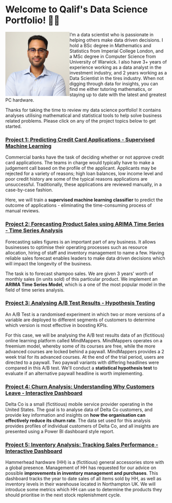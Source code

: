 # Welcome to Qalif's Data Science Portfolio! 👋🏽
<img align="left" src="https://github.com/Qalif-R/Qalif_Data_Science_Portfolio/blob/main/disp.JPG?raw=true" width="200" height="200">
I’m a data scientist who is passionate in helping others make data driven decisions. I hold a BSc degree in Mathematics and Statistics from Imperial College London, and  a MSc degree in Computer Science from University of Warwick. I also have 3+ years of experience working as a data analyst in the investment industry, and 2 years working as a Data Scientist in the tires industry. When not digging through data for insights, you can find me either tutoring mathematics, or staying up to date with the latest and greatest PC hardware.
<br/>

Thanks for taking the time to review my data science portfolio! It contains analyses utilising mathematical and statistical tools to help solve business related problems. Please click on any of the project topics below to get started.

### [Project 1: Predicting Credit Card Applications - Supervised Machine Learning](https://github.com/Qalif-R/Predicting_Credit_Card_Applications)
Commercial banks have the task of deciding whether or not approve credit card applications. The teams in charge would typically have to make a judgement call based on the profile of the applicant. Applicants may be rejected for a variety of reasons; high loan balances, low income level and poor credit history are some of the typical reasons applications are unsuccessful. Traditionally, these applications are reviewed manually, in a case-by-case fashion. 

Here, we will train a **supervised machine learning classifier** to predict the outcome of applications - eliminating the time-consuming process of manual reviews.

### [Project 2: Forecasting Product Sales using ARIMA Time Series - Time Series Analysis](https://github.com/Qalif-R/ARIMA_Time_Series_Analysis)
Forecasting sales figures is an important part of any business. It allows businesses to optimise their operating processes such as resource allocation, hiring of staff and inventory management to name a few. Having reliable sales forecast enables leaders to make data driven decisions which will impact the longevity of the business.

The task is to forecast shampoo sales. We are given 3 years' worth of monthly sales (in units sold) of this particular product. We implement an **ARIMA Time Series Model**, which is a one of the most popular model in the field of time series analysis.

### [Project 3: Analysing A/B Test Results - Hypothesis Testing](https://github.com/Qalif-R/AB_Test_Analysis)

An A/B Test is a randomised experiment in which two or more versions of a variable are deployed to different segments of customers to determine which version is most effective in boosting KPIs. 

For this case, we will be analysing the A/B test results data of an (fictitious) online learning platform called MindMappers. MindMappers operates on a freemium model, whereby some of its courses are free, while the more advanced courses are locked behind a paywall. MindMappers provides a 2 week trial for its advanced courses. At the end of the trial period, users are directed to a paywall. Two paywall variants with differing headlines were compared in this A/B test. We'll conduct a **statistical hypothesis test** to evaluate if an alternative paywall headline is worth implementing.

### [Project 4: Churn Analysis: Understanding Why Customers Leave - Interactive Dashboard](https://github.com/Qalif-R/Churn-Analysis)
Delta Co is a small (fictitious) mobile service provider operating in the United States.
The goal is to analyse data of Delta Co customers, and provide key information and insights on **how the organisation can effectively reduce its churn rate**.
The data set used for this analysis provides profiles of  individual customers of Delta Co, and all insights are presented using a Power BI dashboard style report.

### [Project 5: Inventory Analysis: Tracking Sales Performance - Interactive Dashboard](https://github.com/Qalif-R/Inventory_Analysis)
Hammerhead hardware (HH) is a (fictitious) general accessories store with a global presence. Management of HH has requested for our advice on possible **improvements in inventory management and purchases**.
This dashboard tracks the year to date sales of all items sold by HH, as well as inventory levels in their warehouse located in Northampton UK. We will introduce some metrics which HH can use to determine the products they should prioritise in the next stock replenishment cycle.
